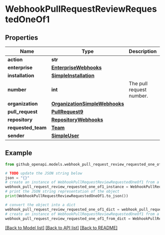 # WebhookPullRequestReviewRequestedOneOf1


## Properties

Name | Type | Description | Notes
------------ | ------------- | ------------- | -------------
**action** | **str** |  | 
**enterprise** | [**EnterpriseWebhooks**](EnterpriseWebhooks.md) |  | [optional] 
**installation** | [**SimpleInstallation**](SimpleInstallation.md) |  | [optional] 
**number** | **int** | The pull request number. | 
**organization** | [**OrganizationSimpleWebhooks**](OrganizationSimpleWebhooks.md) |  | [optional] 
**pull_request** | [**PullRequest9**](PullRequest9.md) |  | 
**repository** | [**RepositoryWebhooks**](RepositoryWebhooks.md) |  | 
**requested_team** | [**Team**](Team.md) |  | 
**sender** | [**SimpleUser**](SimpleUser.md) |  | 

## Example

```python
from github_openapi.models.webhook_pull_request_review_requested_one_of1 import WebhookPullRequestReviewRequestedOneOf1

# TODO update the JSON string below
json = "{}"
# create an instance of WebhookPullRequestReviewRequestedOneOf1 from a JSON string
webhook_pull_request_review_requested_one_of1_instance = WebhookPullRequestReviewRequestedOneOf1.from_json(json)
# print the JSON string representation of the object
print(WebhookPullRequestReviewRequestedOneOf1.to_json())

# convert the object into a dict
webhook_pull_request_review_requested_one_of1_dict = webhook_pull_request_review_requested_one_of1_instance.to_dict()
# create an instance of WebhookPullRequestReviewRequestedOneOf1 from a dict
webhook_pull_request_review_requested_one_of1_from_dict = WebhookPullRequestReviewRequestedOneOf1.from_dict(webhook_pull_request_review_requested_one_of1_dict)
```
[[Back to Model list]](../README.md#documentation-for-models) [[Back to API list]](../README.md#documentation-for-api-endpoints) [[Back to README]](../README.md)


